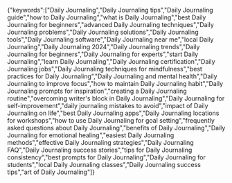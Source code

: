 {"keywords":["Daily Journaling","Daily Journaling tips","Daily Journaling guide","how to Daily Journaling","what is Daily Journaling","best Daily Journaling for beginners","advanced Daily Journaling techniques","Daily Journaling problems","Daily Journaling solutions","Daily Journaling tools","Daily Journaling software","Daily Journaling near me","local Daily Journaling","Daily Journaling 2024","Daily Journaling trends","Daily Journaling for beginners","Daily Journaling for experts","start Daily Journaling","learn Daily Journaling","Daily Journaling certification","Daily Journaling jobs","Daily Journaling techniques for mindfulness","best practices for Daily Journaling","Daily Journaling and mental health","Daily Journaling to improve focus","how to maintain Daily Journaling habit","Daily Journaling prompts for inspiration","creating a Daily Journaling routine","overcoming writer's block in Daily Journaling","Daily Journaling for self-improvement","daily journaling mistakes to avoid","impact of Daily Journaling on life","best Daily Journaling apps","Daily Journaling locations for workshops","how to use Daily Journaling for goal setting","frequently asked questions about Daily Journaling","benefits of Daily Journaling","Daily Journaling for emotional healing","easiest Daily Journaling methods","effective Daily Journaling strategies","Daily Journaling FAQ","Daily Journaling success stories","tips for Daily Journaling consistency","best prompts for Daily Journaling","Daily Journaling for students","local Daily Journaling classes","Daily Journaling success tips","art of Daily Journaling"]}